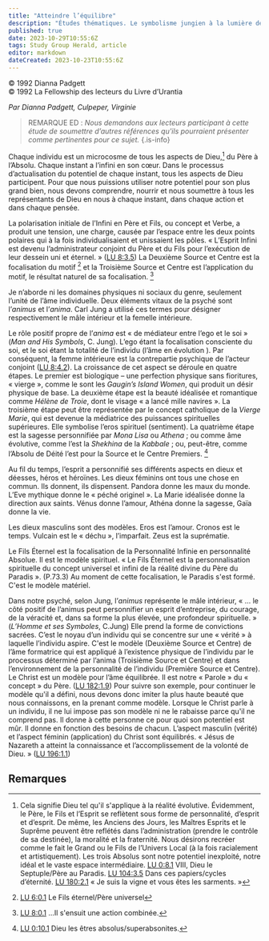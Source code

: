 ```yaml
---
title: "Atteindre l’équilibre"
description: "Études thématiques. Le symbolisme jungien à la lumière de la révélation Urantia"
published: true
date: 2023-10-29T10:55:6Z
tags: Study Group Herald, article
editor: markdown
dateCreated: 2023-10-23T10:55:6Z
---
```


<p class="v-card v-sheet theme--light grey lighten-3 px-2">© 1992 Dianna Padgett<br>© 1992 La Fellowship des lecteurs du Livre d’Urantia</p>


_Par Dianna Padgett, Culpeper, Virginie_

> REMARQUE ED : _Nous demandons aux lecteurs participant à cette étude de soumettre d’autres références qu'ils pourraient présenter comme pertinentes pour ce sujet._
{.is-info}

Chaque individu est un microcosme de tous les aspects de Dieu,[^1] du Père à l’Absolu. Chaque instant a l’infini en son cœur. Dans le processus d’actualisation du potentiel de chaque instant, tous les aspects de Dieu participent. Pour que nous puissions utiliser notre potentiel pour son plus grand bien, nous devons comprendre, nourrir et nous soumettre à tous les représentants de Dieu en nous à chaque instant, dans chaque action et dans chaque pensée.

La polarisation initiale de l’Infini en Père et Fils, ou concept et Verbe, a produit une tension, une charge, causée par l’espace entre les deux points polaires qui à la fois individualisaient et unissaient les pôles. « L’Esprit Infini est devenu l’administrateur conjoint du Père et du Fils pour l’exécution de leur dessein uni et éternel. » ([LU 8:3.5](/fr/The_Urantia_Book/8#p3_5)) La Deuxième Source et Centre est la focalisation du motif [^2] et la Troisième Source et Centre est l’application du motif, le résultat naturel de sa focalisation. [^3]

Je n’aborde ni les domaines physiques ni sociaux du genre, seulement l’unité de l’âme individuelle. Deux éléments vitaux de la psyché sont l’_animus_ et l’_anima_. Carl Jung a utilisé ces termes pour désigner respectivement le mâle intérieur et la femelle intérieure.

Le rôle positif propre de l’_anima_ est « de médiateur entre l’ego et le soi » (_Man and His Symbols_, C. Jung). L’ego étant la focalisation consciente du soi, et le soi étant la totalité de l’individu (l’âme en évolution ). Par conséquent, la femme intérieure est la contrepartie psychique de l’acteur conjoint ([LU 8:4.2](/fr/The_Urantia_Book/8#p4_2)). La croissance de cet aspect se déroule en quatre étapes. Le premier est biologique – une perfection physique sans fioritures, « vierge », comme le sont les _Gaugin’s Island Women_, qui produit un désir physique de base. La deuxième étape est la beauté idéalisée et romantique comme _Hélène de Troie_, dont le visage « a lancé mille navires ». La troisième étape peut être représentée par le concept catholique de la _Vierge Marie_, qui est devenue la médiatrice des puissances spirituelles supérieures. Elle symbolise l’eros spirituel (sentiment). La quatrième étape est la sagesse personnifiée par _Mona Lisa_ ou _Athena_ ; ou comme âme évolutive, comme l’est la _Shekhina_ de la _Kabbale_ ; ou, peut-être, comme l’Absolu de Déité l’est pour la Source et le Centre Premiers. [^4]

Au fil du temps, l’esprit a personnifié ses différents aspects en dieux et déesses, héros et héroïnes. Les dieux féminins ont tous une chose en commun. Ils donnent, ils dispensent. Pandora donne les maux du monde. L’Eve mythique donne le « péché originel ». La Marie idéalisée donne la direction aux saints. Vénus donne l’amour, Athéna donne la sagesse, Gaïa donne la vie.

Les dieux masculins sont des modèles. Eros est l’amour. Cronos est le temps. Vulcain est le « déchu », l’imparfait. Zeus est la suprématie.

Le Fils Éternel est la focalisation de la Personnalité Infinie en personnalité Absolue. Il est le modèle spirituel. « Le Fils Éternel est la personnalisation spirituelle du concept universel et infini de la réalité divine du Père du Paradis ». (P.73.3) Au moment de cette focalisation, le Paradis s'est formé. C'est le modèle matériel.

Dans notre psyché, selon Jung, l’_animus_ représente le mâle intérieur, « ... le côté positif de l’animus peut personnifier un esprit d’entreprise, du courage, de la véracité et, dans sa forme la plus élevée, une profondeur spirituelle. » (_L’Homme et ses Symboles_, C.Jung) Elle prend la forme de convictions sacrées. C’est le noyau d’un individu qui se concentre sur une « vérité » à laquelle l’individu aspire. C'est le modèle (Deuxième Source et Centre) de l’âme formatrice qui est appliqué à l’existence physique de l’individu par le processus déterminé par l’anima (Troisième Source et Centre) et dans l’environnement de la personnalité de l’individu (Première Source et Centre). Le Christ est un modèle pour l’âme équilibrée. Il est notre « Parole » du « concept » du Père. ([LU 182:1.9](/fr/The_Urantia_Book/182#p1_9)) Pour suivre son exemple, pour continuer le modèle qu'il a défini, nous devons donc imiter la plus haute beauté que nous connaissons, en la prenant comme modèle. Lorsque le Christ parle à un individu, il ne lui impose pas son modèle ni ne le rabaisse parce qu'il ne comprend pas. Il donne à cette personne ce pour quoi son potentiel est mûr. Il donne en fonction des besoins de chacun. L’aspect masculin (vérité) et l’aspect féminin (application) du Christ sont équilibrés. « Jésus de Nazareth a atteint la connaissance et l’accomplissement de la volonté de Dieu. » ([LU 196:1.1](/fr/The_Urantia_Book/196#p1_1))



## Remarques

[^1]: Cela signifie Dieu tel qu'il s'applique à la réalité évolutive. Évidemment, le Père, le Fils et l’Esprit se reflètent sous forme de personnalité, d’esprit et d’esprit. De même, les Anciens des Jours, les Maîtres Esprits et le Suprême peuvent être reflétés dans l’administration (prendre le contrôle de sa destinée), la moralité et la fraternité. Nous désirons recréer comme le fait le Grand ou le Fils de l’Univers Local (à la fois racialement et artistiquement). Les trois Absolus sont notre potentiel inexploité, notre idéal et le vaste espace intermédiaire. [LU 0:8.1](/fr/The_Urantia_Book/0#p8_1) VIII, Dieu le Septuple/Père au Paradis. [LU 104:3.5](/fr/The_Urantia_Book/104#p3_5) Dans ces papiers/cycles d’éternité. [LU 180:2.1](/fr/The_Urantia_Book/180#p2_1) « Je suis la vigne et vous êtes les sarments. »

[^2]: [LU 6:0.1](/fr/The_Urantia_Book/6#p0_1) Le Fils éternel/Père universel

[^3]: [LU 8:0.1](/fr/The_Urantia_Book/8#p0_1) ...Il s'ensuit une action combinée.

[^4]: [LU 0:10.1](/fr/The_Urantia_Book/0#p10_1) Dieu les êtres absolus/superabsonites.